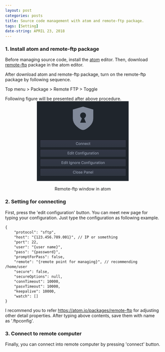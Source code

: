 ```yaml
---
layout: post
categories: posts
title: Source code management with atom and remote-ftp package.
tags: [Setting]
date-string: APRIL 23, 2018
---
```


### 1. Install atom and remote-ftp package

Before managing source code, install the <a href="https://atom.io/">atom</a> editor. Then, download <a href="https://atom.io/packages/remote-ftp">remote-ftp</a> package in the atom editor.  

After download atom and remote-ftp package, turn on the remote-ftp package by following sequence.
<p>Top menu > Package > Remote FTP > Toggle</p>
Following figure will be presented after above procedure.

<center>
    <div>
        <img src="/images/2018-04-23/package.png">
        <p>Remote-ftp window in atom</p>
    </div>
</center>

### 2. Setting for connecting

First, press the 'edit configuration' button. You can meet new page for typing your configuration. Just type the configuration as following example.

```
{
    "protocol": "sftp",
    "host": "{123.456.789.001}", // IP or something
    "port": 22,
    "user": "{user name}",
    "pass": "{password}",
    "promptForPass": false,
    "remote": "{remote point for managing}", // recommending /home/user
    "secure": false,
    "secureOptions": null,
    "connTimeout": 10000,
    "pasvTimeout": 10000,
    "keepalive": 10000,
    "watch": []
}
```

I recommend you to refer <a href="https://atom.io/packages/remote-ftp">https://atom.io/packages/remote-ftp</a> for adjusting other detail properties. After typing above contents, save them with name as '.ftpconfig'.

### 3. Connect to remote computer

Finally, you can connect into remote computer by pressing 'connect' button.
